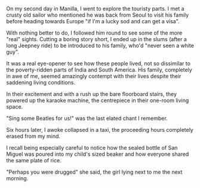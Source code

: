 On my second day in Manilla, I went to explore the touristy parts. I met
a crusty old sailor who mentioned he was back from Seoul to visit his
family before heading towards Europe "if I'm a lucky sod and can get a
visa".

With nothing better to do, I followed him round to see some of the more
"real" sights. Cutting a boring story short, I ended up in the slums
(after a long Jeepney ride) to be introduced to his family, who'd "never
seen a white guy".

It was a real eye-opener to see how these people lived, not so 
dissimilar to the poverty-ridden parts of India and South America. His 
family, completely in awe of me, seemed amazingly contempt with their
lives despite their saddening living conditions.

In their excitement and with a rush up the bare floorboard stairs, they
powered up the karaoke machine, the centrepiece in their one-room living
space.

"Sing some Beatles for us!" was the last elated chant I remember.

Six hours later, I awoke collapsed in a taxi, the proceeding hours
completely erased from my mind.

I recall being especially careful to notice how the sealed bottle of San
Miguel was poured into my child's sized beaker and how everyone shared
the same plate of rice.

"Perhaps you were drugged" she said, the girl lying next to me the next
morning.
